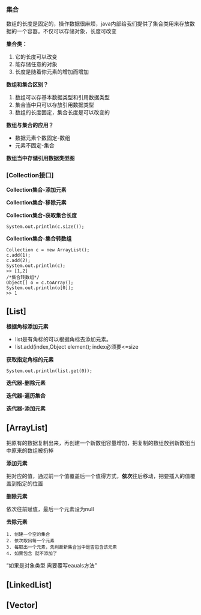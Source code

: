 ### 集合

数组的长度是固定的，操作数据很麻烦，java内部给我们提供了集合类用来存放数据的一个容器。不仅可以存储对象，长度可改变


**集合类：**
 1. 它的长度可以改变
 2. 能存储任意的对象
 3. 长度是随着你元素的增加而增加


 **数组和集合区别？**
1. 数组可以存基本数据类型和引用数据类型
2. 集合当中只可以存放引用数据类型
3. 数组的长度固定，集合长度是可以改变的


**数组与集合的应用？**
- 数据元素个数固定-数组
- 元素不固定-集合

**数组当中存储引用数据类型图**

### [Collection接口]
**Collection集合-添加元素**

**Collection集合-移除元素**

**Collection集合-获取集合长度**
```
System.out.println(c.size());
```

**Collection集合-集合转数组**
```
Collection c = new ArrayList();
c.add(1);
c.add(2);
System.out.println(c);
>> [1,2]
/*集合转数组*/
Object[] o = c.toArray();
System.out.println(o[0]);
>> 1
```


































## [List]

**根据角标添加元素**

- list是有角标的可以根据角标去添加元素。
- list.add(index,Object element); index必须要<=size

**获取指定角标的元素**
```
System.out.println(list.get(0));
```

**迭代器-删除元素**

**迭代器-遍历集合**

**迭代器-添加元素**










## [ArrayList]

把原有的数据复制出来，再创建一个新数组容量增加，把复制的数组放到新数组当中原来的数组被扔掉

**添加元素**

把对应的值，通过前一个值覆盖后一个值得方式，**依次**往后移动，把要插入的值覆盖到指定的位置


**删除元素**

依次往前赋值，最后一个元素设为null

**去除元素**
```
1. 创建一个空的集合
2. 依次取出每一个元素
3. 每取出一个元素，先判断新集合当中是否包含该元素
4. 如果包含 就不添加了
```
“如果是对象类型 需要覆写eauals方法”

## [LinkedList]

## [Vector]
